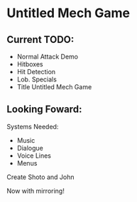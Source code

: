 # Untitled Mech Game

## Current TODO:
- Normal Attack Demo
- Hitboxes
- Hit Detection
- Lob. Specials
- Title Untitled Mech Game

## Looking Foward:

Systems Needed:
- Music
- Dialogue
- Voice Lines
- Menus

Create Shoto and John

Now with mirroring!

